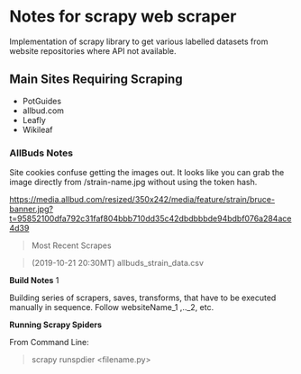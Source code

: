 # Notes for scrapy web scraper

Implementation of scrapy library to get various labelled datasets from website repositories where API not available.

## Main Sites Requiring Scraping

* PotGuides
* allbud.com
* Leafly
* Wikileaf

### AllBuds Notes

Site cookies confuse getting the images out.  It looks like you can grab the image directly from /strain-name.jpg without using the token hash.

https://media.allbud.com/resized/350x242/media/feature/strain/bruce-banner.jpg?t=95852100dfa792c31faf804bbb710dd35c42dbdbbbde94bdbf076a284ace4d39

> Most Recent Scrapes

> (2019-10-21 20:30MT) allbuds_strain_data.csv

**Build Notes** 1

Building series of scrapers, saves, transforms, that have to be executed manually in sequence.  Follow websiteName_1 ,.._2, etc.

**Running Scrapy Spiders**

From Command Line:

> scrapy runspdier <filename.py>